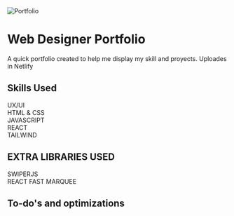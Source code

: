 
<img src="https://github.com/juliosalasz/juliosalasz/blob/main/assets/portfolio%20gif.gif" alt="Portfolio" />

# Web Designer Portfolio

A quick portfolio created to help me display my skill and proyects. Uploades in Netlify

## Skills Used

UX/UI</br>
HTML & CSS
</br>
JAVASCRIPT
</br>
REACT
</br>
TAILWIND

## EXTRA LIBRARIES USED

SWIPERJS
</br>
REACT FAST MARQUEE

## To-do's and optimizations
